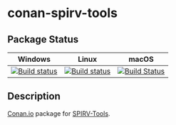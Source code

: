 # conan-spirv-tools

## Package Status

| Windows | Linux | macOS |
|:-------:|:-----:|:-----:|
|[![Build status](https://ci.appveyor.com/api/projects/status/4lg52sid03itbdic/branch/testing%2F2020.1?svg=true)](https://ci.appveyor.com/project/SpaceIm/conan-spirv-tools)|[![Build status](https://github.com/SpaceIm/conan-spirv-tools/workflows/.github/workflows/conan.yml/badge.svg?branch=testing%2F2020.1)](https://github.com/SpaceIm/conan-spirv-tools/actions?query=branch%3Atesting%2F2020.1)|[![Build Status](https://travis-ci.com/SpaceIm/conan-spirv-tools.svg?branch=testing%2F2020.1)](https://travis-ci.com/SpaceIm/conan-spirv-tools)|

## Description

[Conan.io](https://conan.io) package for [SPIRV-Tools](https://github.com/KhronosGroup/SPIRV-Tools).
